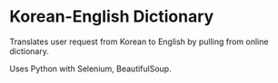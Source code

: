 # Korean-English Dictionary
Translates user request from Korean to English by pulling from online dictionary.

Uses Python with Selenium, BeautifulSoup.
